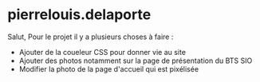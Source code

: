 # pierrelouis.delaporte
Salut,
Pour le projet il y a plusieurs choses à faire :
- Ajouter de la coueleur CSS pour donner vie au site
- Ajouter des photos notamment sur la page de présentation du BTS SIO
- Modifier la photo de la page d'accueil qui est pixélisée
